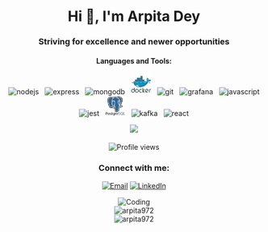 

<h1 align="center">Hi 👋, I'm Arpita Dey</h1>
<h3 align="center">Striving for excellence and newer opportunities</h3>

<h4 align="center">Languages and Tools:</h4>
<p align="center">
   <img src="https://user-images.githubusercontent.com/74038190/212257460-738ff738-247f-4445-a718-cdd0ca76e2db.gif" alt="nodejs" width="40" height="40"/>  &nbsp
   <img src="https://user-images.githubusercontent.com/74038190/238200441-1a797f46-efe4-41e6-9e75-5303e1bbcbfa.gif" alt="express" width="40" height="40"/> &nbsp
   <img src="https://user-images.githubusercontent.com/74038190/238200620-398b19b1-9aae-4c1f-8bc0-d172a2c08d68.gif" alt="mongodb" width="40" height="40"/>  &nbsp
  <img src="https://raw.githubusercontent.com/devicons/devicon/master/icons/docker/docker-original-wordmark.svg" alt="docker" width="40" height="40"/> &nbsp
  <img src="https://user-images.githubusercontent.com/74038190/212281775-b468df30-4edc-4bf8-a4ee-f52e1aaddc86.gif" alt="git" width="40" height="40"/>  &nbsp
  <img src="https://www.vectorlogo.zone/logos/grafana/grafana-icon.svg" alt="grafana" width="40" height="40"/>  &nbsp
  <img src="https://user-images.githubusercontent.com/74038190/212257454-16e3712e-945a-4ca2-b238-408ad0bf87e6.gif" alt="javascript" width="40" height="40"/>  &nbsp
  <img src="https://www.vectorlogo.zone/logos/jestjsio/jestjsio-icon.svg" alt="jest" width="40" height="40"/>  &nbsp
  <img src="https://raw.githubusercontent.com/devicons/devicon/master/icons/postgresql/postgresql-original-wordmark.svg" alt="postgresql" width="40" height="40"/>  &nbsp
   <img src="https://www.vectorlogo.zone/logos/apache_kafka/apache_kafka-icon.svg" alt="kafka" width="40" height="40"/>  &nbsp
  <img src="https://user-images.githubusercontent.com/74038190/212257467-871d32b7-e401-42e8-a166-fcfd7baa4c6b.gif" alt="react" width="40" height="40"/>  &nbsp
    
</p>
<p align="center">
  <a href="https://github.com/arpita972"><img src="https://user-images.githubusercontent.com/74038190/256977180-54fb7eef-b1e8-41dc-be97-57e4180b3b24.gif"></a><br/><br/>
  <img src="https://komarev.com/ghpvc/?username=arpita972&label=Profile%20views&color=0e75b6&style=flat" alt="Profile views"/>
</p>

<h3 align="center">Connect with me:</h3>
<p align="center">
  <a href="mailto:mailtoarpita972@gmail.com"><img src="https://img.shields.io/badge/Email-%23D14836.svg?&style=for-the-badge&logo=gmail&logoColor=white" alt="Email"></a>
  <a href="https://www.linkedin.com/in/arpita-dey-7521aa211/"><img src="https://img.shields.io/badge/LinkedIn-%230077B5.svg?&style=for-the-badge&logo=linkedin&logoColor=white"alt="LinkedIn"></a>
</p>



<div align="center">
  <img align="center" alt="Coding" width="400" src="https://media.tenor.com/rePDfDWO3XoAAAAd/hacking.gif">
</div>

<div align="center">
  <img src="https://github-readme-stats.vercel.app/api?username=arpita972&show_icons=true&locale=en" alt="arpita972" />
</div>

<div align="center">
  <img src="https://github-readme-streak-stats.herokuapp.com/?user=arpita972&" alt="arpita972" />
</div>
